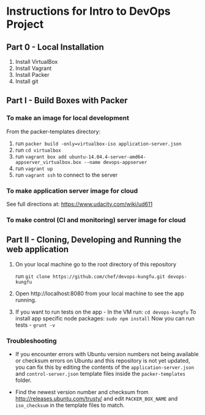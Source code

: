 Instructions for Intro to DevOps Project
========================================

## Part 0 - Local Installation

1. Install VirtualBox
2. Install Vagrant
3. Install Packer
4. Install git

## Part I - Build Boxes with Packer

### To make an image for local development

From the packer-templates directory:

1. run `packer build -only=virtualbox-iso application-server.json`
2. run `cd virtualbox`
3. run `vagrant box add ubuntu-14.04.4-server-amd64-appserver_virtualbox.box --name devops-appserver`
4. run `vagrant up`
5. run `vagrant ssh` to connect to the server


### To make application server image for cloud

See full directions at: https://www.udacity.com/wiki/ud611

### To make control (CI and monitoring) server image for cloud

## Part II - Cloning, Developing and Running the web application

1. On your local machine go to the root directory of this repository

    run `git clone https://github.com/chef/devops-kungfu.git devops-kungfu`

2. Open http://localhost:8080 from your local machine to see the app running.

3. If you want to run tests on the app - 
    In the VM run:
    `cd devops-kungfu`
    To install app specific node packages: 
    `sudo npm install`
    Now you can run tests - `grunt -v`
                                     

### Troubleshooting

* If you encounter errors with Ubuntu version numbers not being available or checksum errors on Ubuntu and this repository is not yet updated, you can fix this by editing the contents of the `application-server.json` and `control-server.json` template files inside the `packer-templates` folder.

* Find the newest version number and checksum from http://releases.ubuntu.com/trusty/ and edit `PACKER_BOX_NAME` and `iso_checksum` in the template files to match.